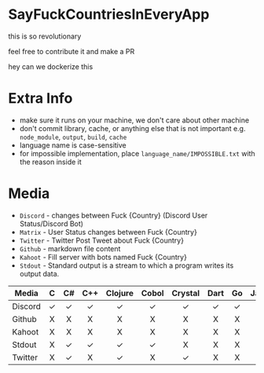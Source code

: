 # SayFuckCountriesInEveryApp

this is so revolutionary

feel free to contribute it and make a PR

hey can we dockerize this

# Extra Info

- make sure it runs on your machine, we don't care about other machine
- don't commit library, cache, or anything else that is not important e.g. `node_module`, `output`, `build`, `cache`
- language name is case-sensitive
- for impossible implementation, place `language_name/IMPOSSIBLE.txt` with the reason inside it

# Media

- `Discord` - changes between Fuck {Country} (Discord User Status/Discord Bot)
- `Matrix` - User Status changes between Fuck {Country}
- `Twitter` - Twitter Post Tweet about Fuck {Country}
- `Github` - markdown file content
- `Kahoot` - Fill server with bots named Fuck {Country}
- `Stdout` - Standard output is a stream to which a program writes its output data.

<GENERATED>

| Media | C | C# | C++ | Clojure | Cobol | Crystal | Dart | Go | Java | Javascript | Julia | Kotlin | Lua | Nim | Perl | Powershell | Python | Ruby | Rust | Swift |
| --- | :-: | :-: | :-: | :-: | :-: | :-: | :-: | :-: | :-: | :-: | :-: | :-: | :-: | :-: | :-: | :-: | :-: | :-: | :-: | :-: |
| Discord | ✓ | ✓ | ✓ | ✓ | ✓ | ✓ | ✓ | ✓ | ✓ | ✓ | ✓ | ✓ | ✓ | ✓ | X | X | ✓ | ✓ | ✓ | ✓ |
| Github | X | X | X | X | X | X | X | X | X | X | X | X | X | X | X | X | ✓ | X | X | X |
| Kahoot | X | X | X | X | X | X | X | X | X | X | X | X | X | X | X | X | ✓ | X | X | X |
| Stdout | X | ✓ | ✓ | ✓ | ✓ | X | X | X | ✓ | ✓ | X | X | X | ✓ | X | X | ✓ | ✓ | ✓ | X |
| Twitter | X | ✓ | X | ✓ | X | ✓ | X | X | X | ✓ | X | X | ✓ | X | ✓ | ✓ | ✓ | ✓ | X | X |

</GENERATED>


